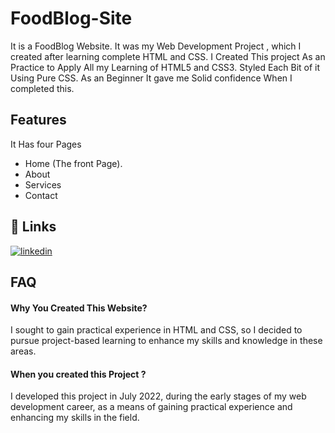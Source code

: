 # FoodBlog-Site
It is a FoodBlog Website. It was my Web Development Project , which I created after learning complete HTML and CSS. 
I Created This project As an Practice to Apply All my Learning of HTML5 and CSS3. 
Styled Each Bit of it Using Pure CSS.
As an Beginner It gave me Solid confidence When I completed this. 

## Features

It Has four Pages 
- Home (The front Page).
- About 
- Services
- Contact 



## 🔗 Links

[![linkedin](https://img.shields.io/badge/linkedin-0A66C2?style=for-the-badge&logo=linkedin&logoColor=white)](https://www.linkedin.com/in/abdullah-bin-arshad-6111a4241/)


## FAQ

#### Why You Created This Website?
  
 I sought to gain practical experience in HTML and CSS, so I decided to pursue project-based learning to enhance my skills and knowledge in these areas.

#### When you created this Project ?

I developed this project in July 2022, during the early stages of my web development career, as a means of gaining practical experience and enhancing my skills in the field.
